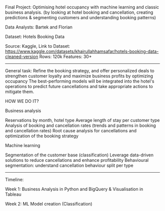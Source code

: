 Final Project: Optimising hotel occupancy with machine learning and classic business analysis. 
(by looking at hotel booking and cancellation, creating predictions & segmenting customers and understanding booking patterns)

Data Analysts: Bartek and Florian

Dataset: Hotels Booking Data

Source: Kaggle, Link to Dataset: https://www.kaggle.com/datasets/khairullahhamsafar/hotels-booking-data-cleaned-version
Rows: 120k
Features: 30+

---------

General task:
Refine the booking strategy, and offer personalized deals to strengthen customer loyalty and maximize business profits by optimizing occupancy
The best-performing models will be integrated into the hotel's operations to predict future cancellations and take appropriate actions to mitigate them.

HOW WE DO IT?

Business analysis

Reservations by month, hotel type
Average length of stay per customer type
Analysis of booking and cancellation rates (trends and patterns in booking and cancellation rates)
Root cause analysis for cancellations and optimization of the booking strategy
 
Machine learning

Segmentation of the customer base (classification)
Leverage data-driven solutions to reduce cancellations and enhance profitability
Behavioural segmentation: understand cancellation behaviour split per type 

---------

Timeline: 

Week 1: 
Business Analysis in Python and BigQuery & Visualisation in Tableau

Week 2: 
ML Model creation (Classification)
